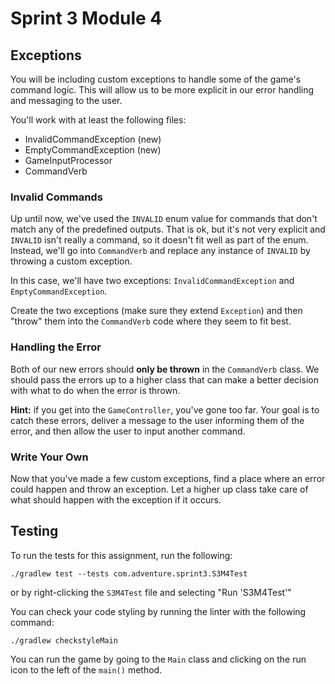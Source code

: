 # Sprint 3 Module 4

## Exceptions

You will be including custom exceptions to handle some of the game's command logic. This will allow us to be more explicit in our error handling and messaging to the user.

You'll work with at least the following files:

- InvalidCommandException (new)
- EmptyCommandException (new)
- GameInputProcessor
- CommandVerb

### Invalid Commands
Up until now, we've used the `INVALID` enum value for commands that don't match any of the predefined outputs. That is ok, but it's not very explicit and `INVALID` isn't really a command, so it doesn't fit well as part of the enum. Instead, we'll go into `CommandVerb` and replace any instance of `INVALID` by throwing a custom exception. 

In this case, we'll have two exceptions: `InvalidCommandException` and `EmptyCommandException`. 

Create the two exceptions (make sure they extend `Exception`) and then "throw" them into the `CommandVerb` code where they seem to fit best.

### Handling the Error
Both of our new errors should __only be thrown__ in the `CommandVerb` class. We should pass the errors up to a higher class that can make a better decision with what to do when the error is thrown. 

**Hint:** if you get into the `GameController`, you've gone too far. Your goal is to catch these errors, deliver a message to the user informing them of the error, and then allow the user to input another command. 

### Write Your Own
Now that you've made a few custom exceptions, find a place where an error could happen and throw an exception. Let a higher up class take care of what should happen with the exception if it occurs.  

## Testing
To run the tests for this assignment, run the following:

```./gradlew test --tests com.adventure.sprint3.S3M4Test```

or by right-clicking the `S3M4Test` file and selecting "Run 'S3M4Test'"

You can check your code styling by running the linter with the following command:

```./gradlew checkstyleMain```

You can run the game by going to the `Main` class and clicking on the run icon to the left of the `main()` method.
